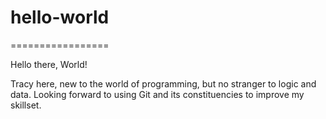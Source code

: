# hello-world
=================

Hello there, World!  

Tracy here, new to the world of programming, but no stranger to logic and data. 
Looking forward to using Git and its constituencies to improve my skillset.
